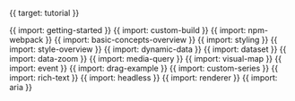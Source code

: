 {{ target: tutorial }}

{{ import: getting-started }}
{{ import: custom-build }}
{{ import: npm-webpack }}
{{ import: basic-concepts-overview }}
{{ import: styling }}
{{ import: style-overview }}
{{ import: dynamic-data }}
{{ import: dataset }}
{{ import: data-zoom }}
{{ import: media-query }}
{{ import: visual-map }}
{{ import: event }}
{{ import: drag-example }}
{{ import: custom-series }}
{{ import: rich-text }}
{{ import: headless }}
{{ import: renderer }}
{{ import: aria }}
